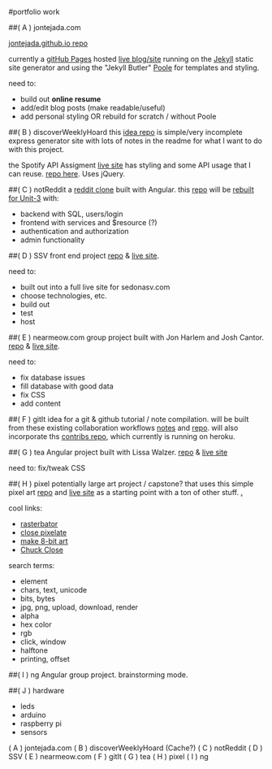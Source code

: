 #portfolio work

##( A ) jontejada.com

[jontejada.github.io repo](https://github.com/jontejada/jontejada.github.io)

currently a [gitHub Pages](https://pages.github.com/) hosted [live blog/site](http://www.jontejada.com) running on the [Jekyll](http://jekyllrb.com/) static site generator and using the "Jekyll Butler" [Poole](http://demo.getpoole.com/) for templates and styling.

need to:
- build out **online resume**
- add/edit blog posts (make readable/useful)
- add personal styling OR rebuild for scratch / without Poole

##( B ) discoverWeeklyHoard
this [idea repo](https://github.com/jontejada/discover_weekly_explorer) is simple/very incomplete express generator site with lots of notes in the readme for what I want to do with this project.

the Spotify API Assigment [live site](http://www.jontejada.com/spotify-albums-and-tracks/) has styling and some API usage that I can reuse. [repo here](https://github.com/jontejada/spotify-albums-and-tracks). Uses jQuery.

##( C ) notReddit
a [reddit clone](http://www.jontejada.com/notReddit/) built with Angular. this [repo](https://github.com/jontejada/notReddit) will be [rebuilt for Unit-3](https://github.com/gSchool/angular-curriculum/blob/master/Unit-3/09-unit-3-assessment.md) with:
- backend with SQL, users/login
- frontend with services and $resource (?)
- authentication and authorization
- admin functionality

##( D ) SSV
front end project [repo](https://github.com/jontejada/SSV) &  [live site](http://www.jontejada.com/SSV/).

need to:
- built out into a full live site for sedonasv.com
- choose technologies, etc.
- build out
- test
- host

##( E ) nearmeow.com
group project built with Jon Harlem and Josh Cantor. [repo](https://github.com/jonharlem/nearmeow) & [live site](http://nearmeow.com/).

need to:
- fix database issues
- fill database with good data
- fix CSS
- add content

##( F ) gitIt
idea for a git & github tutorial / note compilation. will be built from these existing collaboration workflows [notes](http://www.jontejada.com/notes/2016/01/15/git/) and [repo](https://github.com/jontejada/git_github_work). will also incorporate ths [contribs repo](https://github.com/jontejada/contribs), which currently is running on heroku. 

##( G ) tea
Angular project built with Lissa Walzer. [repo](https://github.com/jontejada/tea) & [live site](http://www.jontejada.com/tea/#/)

need to: fix/tweak CSS

##( H ) pixel
potentially large art project / capstone? that uses this simple pixel art [repo](https://github.com/jontejada/pixel_art) and [live site](http://www.jontejada.com/pixel_art/) as a starting point with a ton of other stuff. [.](https://github.com/gSchool/fullstack-curriculum/blob/master/lessons/js-dom-jquery/dom-events-intro.instructor.md#afternoon-assignment---pixel-art-makers)

cool links:
- [rasterbator](http://arje.net/rasterbator)
- [close pixelate](http://close-pixelate.desandro.com/)
- [make 8-bit art](http://make8bitart.com/)
- [Chuck Close](http://www.pacegallery.com/artists/80/chuck-close)

search terms:
- <canvas> element
- chars, text, unicode
- bits, bytes
- jpg, png, upload, download, render
- alpha
- hex color
- rgb
- click, window
- halftone
- printing, offset 

##( I ) ng
Angular group project. brainstorming mode.

##( J ) hardware
- leds
- arduino
- raspberry pi
- sensors


( A ) jontejada.com
( B ) discoverWeeklyHoard (Cache?)
( C ) notReddit
( D ) SSV
( E ) nearmeow.com
( F ) gitIt
( G ) tea
( H ) pixel
( I ) ng
